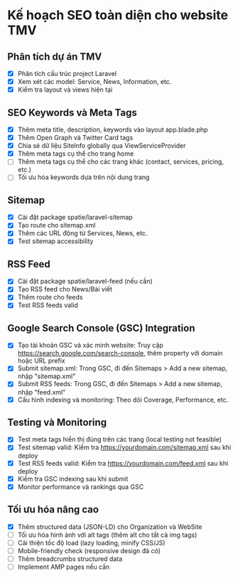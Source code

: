 # Kế hoạch SEO toàn diện cho website TMV

## Phân tích dự án TMV
- [x] Phân tích cấu trúc project Laravel
- [x] Xem xét các model: Service, News, Information, etc.
- [x] Kiểm tra layout và views hiện tại

## SEO Keywords và Meta Tags
- [x] Thêm meta title, description, keywords vào layout app.blade.php
- [x] Thêm Open Graph và Twitter Card tags
- [x] Chia sẻ dữ liệu SiteInfo globally qua ViewServiceProvider
- [x] Thêm meta tags cụ thể cho trang home
- [ ] Thêm meta tags cụ thể cho các trang khác (contact, services, pricing, etc.)
- [ ] Tối ưu hóa keywords dựa trên nội dung trang

## Sitemap
- [x] Cài đặt package spatie/laravel-sitemap
- [x] Tạo route cho sitemap.xml
- [x] Thêm các URL động từ Services, News, etc.
- [x] Test sitemap accessibility

## RSS Feed
- [x] Cài đặt package spatie/laravel-feed (nếu cần)
- [x] Tạo RSS feed cho News/Bài viết
- [x] Thêm route cho feeds
- [x] Test RSS feeds valid

## Google Search Console (GSC) Integration
- [x] Tạo tài khoản GSC và xác minh website: Truy cập https://search.google.com/search-console, thêm property với domain hoặc URL prefix
- [x] Submit sitemap.xml: Trong GSC, đi đến Sitemaps > Add a new sitemap, nhập "sitemap.xml"
- [x] Submit RSS feeds: Trong GSC, đi đến Sitemaps > Add a new sitemap, nhập "feed.xml"
- [x] Cấu hình indexing và monitoring: Theo dõi Coverage, Performance, etc.

## Testing và Monitoring
- [x] Test meta tags hiển thị đúng trên các trang (local testing not feasible)
- [x] Test sitemap valid: Kiểm tra https://yourdomain.com/sitemap.xml sau khi deploy
- [x] Test RSS feeds valid: Kiểm tra https://yourdomain.com/feed.xml sau khi deploy
- [x] Kiểm tra GSC indexing sau khi submit
- [x] Monitor performance và rankings qua GSC

## Tối ưu hóa nâng cao
- [x] Thêm structured data (JSON-LD) cho Organization và WebSite
- [ ] Tối ưu hóa hình ảnh với alt tags (thêm alt cho tất cả img tags)
- [ ] Cải thiện tốc độ load (lazy loading, minify CSS/JS)
- [ ] Mobile-friendly check (responsive design đã có)
- [ ] Thêm breadcrumbs structured data
- [ ] Implement AMP pages nếu cần
